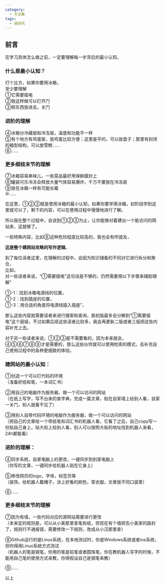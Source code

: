 ```yaml
---
category:
  - 方法集
tags:
  - 搞研究
---
```


## **前言**

在学习具体怎么做之前，一定要理解每一步背后的最小认知，

### **什么是最小认知？**

打个比方，如果你要用冰箱，  
至少要理解  
①它需要插电  
②我这样做可以打开门  
③把东西放进去，关门  

### **进阶的理解**  
④冰箱分冷藏层和冷冻层，温度和功能不一样  
⑤有个地方有鸡蛋架，放鸡蛋比较方便；这里是平的，可以放盘子；那里有封闭的箱型结构，可以放雪糕……  
⑥……

### **更多细枝末节的理解**  
⑦冰箱容易串味儿，一些菜品最好用保鲜膜封上  
⑧罐装可乐冷冻会释放大量气体容易爆炸，千万不要放在冷冻层  
⑨放在冰箱一样有可能长霉  
⑩……

在这里，①②③就是使用冰箱的最小认知，如果你要学用冰箱，初阶段学到这里就可以了，剩下的内容，可以在使用过程中慢慢地进行了解。

所以我在整个过程中，会说到①②③为止，让你能够对着建出一个能访问的网站来，这就够了。 

一些特殊内容，比如⑧这种危险程度比较高的，我也会有所提及，  

**这是整个建网站攻略的写作逻辑**。

到了每位读者这里，在理解的过程中，会因为知识储备的不同对它进行拆分和聚合，  
比如，  
对一些读者来说，“①需要插电”这句话是不够的，仍然需要用以下步骤来辅助理解“

①-1：找到冰箱电源线的位置，  
①-2：找到插座的位置，  
①-3：用合适的角度将电源线插入插座”，

那么这些内容就需要读者来进行搜索和查询，我初版最多会分解到“①需要插电”这个层级，不过如果后续这些读者比较多，我会再更新二版或者三版把这些内容补充上去。

对于另一些读者来说，①②③是不需要看的，因为本来就会，④⑤⑥⑦⑧⑨才是需要的，那么这些伙伴就可以使用检索的模式，去补充自己使用过程中的各种更细致的体验。

### **建网站的最小认知：**  
①创造一个可以打代码的环境  
（准备好纸和笔，一本词汇书）

②用自己的电脑作为服务器，做一个可以访问的网站  
（在纸上写字，写不出来的查字典，完成一篇文章，贴在自家墙上给别人看，自家一关门，别人就看不见了） 

③用别人自带代码环境的电脑作为服务器，做一个可以访问的网站  
（把自己的文章给一个带纸笔和词汇书的机器人看，它看了之后，自己copy写一份贴自己身上，站大街上给别人看，别人可以按照大街的地址找到机器人来看，24h都能看）

### **进阶的理解：**  
④同步系统，自家电脑上的更改，一键同步到别家电脑上  
（你写的文章，一键同步给机器人贴在它身上）  

⑤修改网页的logo，字体，标签页等  
（装饰，给机器人戴帽子，涂上好看的颜色，穿衣服，文章放不同口袋里）

⑥……

### **更多细枝末节的理解**  
⑦因为有墙，一些代码对应的源网站需要进行更改  
（本来定的规则是，可以从小美那里拿笔和纸，但现在有个墙把去小美家的路封了，规则行不通报错，需要修改一下规则，改成从小汉那里拿）

⑧Github运行的是Linux系统，在本地测试时，你是Windows系统或者ios系统，但你得用Linux系统方式测试  
（机器人的笔是钢笔，你用的笔是铅笔或者圆珠笔，你在教机器人写字的时候，不能用自己笔的使用方式来教，你得假设自己是钢笔来教）  

⑨……

以上

